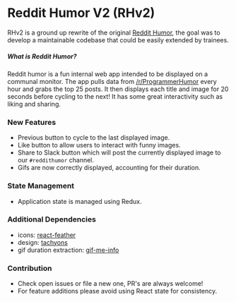 # Reddit Humor V2 (RHv2)

RHv2 is a ground up rewrite of the original [Reddit Humor](https://github.com/aquent-it-solutions/reddit-humor), the goal was to develop a maintainable codebase that could be easily extended by trainees.

##### What is Reddit Humor?
Reddit humor is a fun internal web app intended to be displayed on a communal monitor. The app pulls data from [/r/ProgrammerHumor](https://www.reddit.com/r/ProgrammerHumor/) every hour and grabs the top 25 posts. It then displays each title and image for 20 seconds before cycling to the next! It has some great interactivity such as liking and sharing. 
### New Features
 * Previous button to cycle to the last displayed image.
 * Like button to allow users to interact with funny images.
 * Share to Slack button which will post the currently displayed image to our `#reddithumor` channel.
 * Gifs are now correctly displayed, accounting for their duration.

### State Management
* Application state is managed using Redux.

### Additional Dependencies
 * icons: [react-feather](https://github.com/carmelopullara/react-feather)
 * design: [tachyons](https://tachyons.io/) 
 * gif duration extraction: [gif-me-info](https://github.com/STRsplit/gif-me-info)
 
### Contribution
 * Check open issues or file a new one, PR's are always welcome!
 * For feature additions please avoid using React state for consistency.
